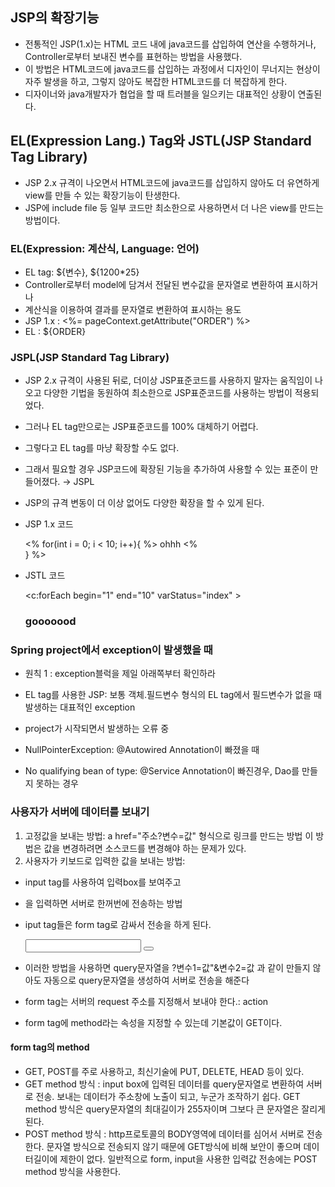 ## JSP의 확장기능
* 전통적인 JSP(1.x)는 HTML 코드 내에 java코드를 삽입하여 연산을 수행하거나, Controller로부터 보내진 변수를 표현하는 방법을 사용했다.
* 이 방법은 HTML코드에 java코드를 삽입하는 과정에서 디자인이 무너지는 현상이 자주 발생을 하고, 그렇지 않아도 복잡한 HTML코드를 더 복잡하게 한다.
* 디자이너와 java개발자가 협업을 할 때 트러블을 일으키는 대표적인 상황이 연출된다.

## EL(Expression Lang.) Tag와 JSTL(JSP Standard Tag Library)
* JSP 2.x 규격이 나오면서 HTML코드에 java코드를 삽입하지 않아도 더 유연하게 view를 만들 수 있는 확장기능이 탄생한다.
* JSP에 include file 등 일부 코드만 최소한으로 사용하면서 더 나은 view를 만드는 방법이다.

### EL(Expression: 계산식, Language: 언어)
* EL tag: ${변수}, ${1200*25}
* Controller로부터 model에 담겨서 전달된 변수값을 문자열로 변환하여 표시하거나
* 계산식을 이용하여 결과를 문자열로 변환하여 표시하는 용도
* JSP 1.x : <%= pageContext.getAttribute("ORDER") %>
* EL : ${ORDER}

### JSPL(JSP Standard Tag Library)
* JSP 2.x 규격이 사용된 뒤로, 더이상 JSP표준코드를 사용하지 말자는 움직임이 나오고 다양한 기법을 동원하여 최소한으로 JSP표준코드를 사용하는 방법이 적용되었다.
* 그러나 EL tag만으로는 JSP표준코드를 100% 대체하기 어렵다.
* 그렇다고 EL tag를 마냥 확장할 수도 없다.
* 그래서 필요할 경우 JSP코드에 확장된 기능을 추가하여 사용할 수 있는 표준이 만들어졌다. → JSPL
* JSP의 규격 변동이 더 이상 없어도 다양한 확장을 할 수 있게 된다.

* JSP 1.x 코드

	<%
		for(int i = 0; i < 10; i++){
	%>
	ohhh
	<%		
		}
	%>
	
* JSTL 코드
	
	<c:forEach begin="1" end="10" varStatus="index" >
	<h3>gooooood</h3>
	</c:forEach>
	
### Spring project에서 exception이 발생했을 때
* 원칙 1 : exception블럭을 제일 아래쪽부터 확인하라
* EL tag를 사용한 JSP: 보통 객체.필드변수 형식의 EL tag에서 필드변수가 없을 때 발생하는 대표적인 exception

* project가 시작되면서 발생하는 오류 중
* NullPointerException: @Autowired Annotation이 빠졌을 때
* No qualifying bean of type: @Service Annotation이 빠진경우, Dao를 만들지 못하는 경우

### 사용자가 서버에 데이터를 보내기
1. 고정값을 보내는 방법: a href="주소?변수=값" 형식으로 링크를 만드는 방법
이 방법은 값을 변경하려면 소스코드를 변경해야 하는 문제가 있다.
2. 사용자가 키보드로 입력한 값을 보내는 방법:
* input tag를 사용하여 입력box를 보여주고
* 을 입력하면 서버로 한꺼번에 전송하는 방법
* iput tag들은 form tag로 감싸서 전송을 하게 된다.
	
	<form>
		<input>
		</input>
		<button></button>
	</form>

* 이러한 방법을 사용하면 query문자열을 ?변수1=값"&변수2=값 과 같이 만들지 않아도 자동으로 query문자열을 생성하여 서버로 전송을 해준다
* form tag는 서버의 request 주소를 지정해서 보내야 한다.: action
* form tag에 method라는 속성을 지정할 수 있는데 기본값이 GET이다.

#### form tag의 method
* GET, POST를 주로 사용하고, 최신기술에 PUT, DELETE, HEAD 등이 있다.
* GET method 방식 : input box에 입력된 데이터를 query문자열로 변환하여 서버로 전송. 보내는 데이터가 주소창에 노출이 되고, 누군가 조작하기 쉽다.
GET method 방식은 query문자열의 최대길이가 255자이며 그보다 큰 문자열은 잘리게 된다.
* POST method 방식 : http프로토콜의 BODY영역에 데이터를 심어서 서버로 전송한다. 
문자열 방식으로 전송되지 않기 때문에 GET방식에 비해 보안이 좋으며 데이터길이에 제한이 없다.
일반적으로 form, input을 사용한 입력값 전송에는 POST method 방식을 사용한다.



	
	